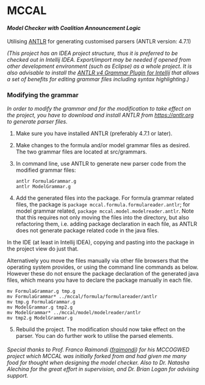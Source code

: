 # MCCAL
#### *Model Checker with Coalition Announcement Logic*
Utilising [ANTLR][2] for generating customised parsers
(ANTLR version: 4.7.1)

*(This project has an IDEA project structure, thus it is preferred to be checked out in Intellij IDEA. Export/import may be needed if opened from other development environment (such as Eclipse) as a whole project. It is also advisable to install the [ANTLR v4 Grammar Plugin for Intellij][3] that allows a set of benefits for editing grammar files including syntax highlighting.)*

### Modifying the grammar

*In order to modify the grammar and for the modification to take effect on the project, you have to download and install ANTLR from https://antlr.org to generate parser files.* 

1. Make sure you have installed ANTLR (preferably 4.7.1 or later).

2. Make changes to the formula and/or model grammar files as desired. The two grammar files are located at src/grammars. 

3. In command line, use ANTLR to generate new parser code from the modified grammar files:

   ```shell
   antlr FormulaGrammar.g
   antlr ModelGrammar.g
   ```

4. Add the generated files into the package. For formula grammar related files, the package is 
  `package mccal.formula.formulareader.antlr`; for model grammar related, 
  `package mccal.model.modelreader.antlr`. Note that this requires not only moving the files into the directory, but also refactoring them, i.e. adding package declaration in each file, as ANTLR does not generate package related code in the java files. 

  In the IDE (at least in Intellij IDEA), copying and pasting into the package in the project view do just that. 

  Alternatively you move the files manually via other file browsers that the operating system provides, or using the command line commands as below. However these do not ensure the package declaration of the generated java files, which means you have to declare the package manually in each file.

   ```shell
   mv FormulaGrammar.g tmp.g
   mv FormulaGrammar* ../mccal/formula/formulareader/antlr
   mv tmp.g FormulaGrammar.g
   mv ModelGrammar.g tmp2.g
   mv ModelGrammar* ../mccal/model/modelreader/antlr
   mv tmp2.g ModelGrammar.g
   ```

5. Rebuild the project. The modification should now take effect on the parser. You can do further work to utilise the parsed elements.



###### *Special thanks to Prof. Franco Raimondi ([fraimondi][1]) for his MCCOGWED project which MCCAL was initially forked from and had given me many food for thought when designing the model checker. Also to Dr. Natasha Alechina for the great effort in supervision, and Dr. Brian Logan for advising support.* 

[1]:	https://github.com/fraimondi/mccogwed
[2]:    https://www.antlr.org

[3]: http://plugins.jetbrains.com/plugin/7358-antlr-v4-grammar-plugin
